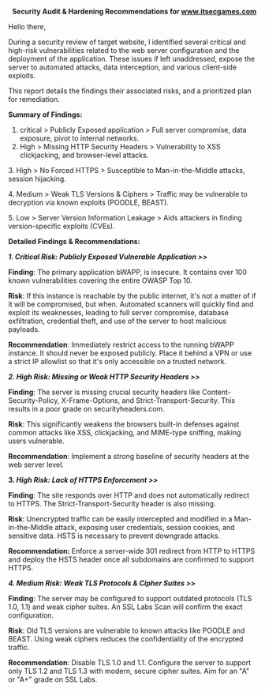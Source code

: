 &nbsp;                                                    **Security Audit \& Hardening Recommendations for www.itsecgames.com**

Hello there,



During a security review of target website, I identified several critical and high-risk vulnerabilities related to the web server configuration and the deployment of the application. These issues if left unaddressed, expose the server to automated attacks, data interception, and various client-side exploits.



This report details the findings their associated risks, and a prioritized plan for remediation.



**Summary of Findings:**



1. critical >   Publicly Exposed application > Full server compromise, data exposure, pivot to internal networks.
2. High >	Missing HTTP Security Headers > Vulnerability to XSS clickjacking, and browser-level attacks.

3\. High >	No Forced HTTPS > Susceptible to Man-in-the-Middle attacks, session hijacking.

4\. Medium >	Weak TLS Versions \& Ciphers > Traffic may be vulnerable to decryption via known exploits (POODLE, BEAST).

5\. Low > 	Server Version Information Leakage > 	Aids attackers in finding version-specific exploits (CVEs).



**Detailed Findings \& Recommendations:**

***1. Critical Risk: Publicly Exposed Vulnerable Application >>***

**Finding**: The primary application bWAPP, is insecure. It contains over 100 known vulnerabilities covering the entire OWASP Top 10.

**Risk**: If this instance is reachable by the public internet, it's not a matter of if it will be compromised, but when. Automated scanners will quickly find and exploit its weaknesses, leading to full server compromise, database exfiltration, credential theft, and use of the server to host malicious payloads.

**Recommendation**: Immediately restrict access to the running bWAPP instance. It should never be exposed publicly. Place it behind a VPN or use a strict IP allowlist so that it's only accessible on a trusted network.



***2. High Risk: Missing or Weak HTTP Security Headers >>***

**Finding**: The server is missing crucial security headers like Content-Security-Policy, X-Frame-Options, and Strict-Transport-Security. This results in a poor grade on securityheaders.com.

**Risk**: This significantly weakens the browsers built-in defenses against common attacks like XSS, clickjacking, and MIME-type sniffing, making users vulnerable.

**Recommendation**: Implement a strong baseline of security headers at the web server level.



**3. *High Risk: Lack of HTTPS Enforcement >>***

**Finding**: The site responds over HTTP and does not automatically redirect to HTTPS. The Strict-Transport-Security header is also missing.

**Risk**: Unencrypted traffic can be easily intercepted and modified in a Man-in-the-Middle attack, exposing user credentials, session cookies, and sensitive data. HSTS is necessary to prevent downgrade attacks.

**Recommendation:** Enforce a server-wide 301 redirect from HTTP to HTTPS and deploy the HSTS header once all subdomains are confirmed to support HTTPS.



***4. Medium Risk: Weak TLS Protocols \& Cipher Suites >>***

**Finding**: The server may be configured to support outdated protocols (TLS 1.0, 1.1) and weak cipher suites. An SSL Labs Scan will confirm the exact configuration.

**Risk**: Old TLS versions are vulnerable to known attacks like POODLE and BEAST. Using weak ciphers reduces the confidentiality of the encrypted traffic.

**Recommendation**: Disable TLS 1.0 and 1.1. Configure the server to support only TLS 1.2 and TLS 1.3 with modern, secure cipher suites. Aim for an "A" or "A+" grade on SSL Labs.





